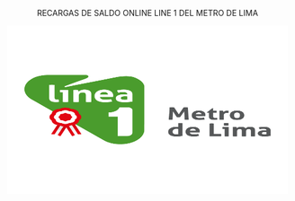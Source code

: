 <p align="center"> RECARGAS DE SALDO ONLINE LINE 1 DEL METRO DE LIMA </p>

<p align="center">
<img width="500" height="300" src="imagenes/logolinea1.png">
</p>


